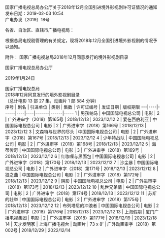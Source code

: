 国家广播电视总局办公厅关于2018年12月全国引进境外影视剧许可证情况的通知
发布日期：2019-02-03 10:54 	 
广电办发〔2019〕18号

各省、自治区、直辖市广播电视局：

根据总局电视剧管理的有关规定，现将2018年12月全国引进境外影视剧的情况予以通知。


附件：  国家广播电视总局2018年12月同意发行的境外影视剧目录

             

国家广播电视总局办公厅

2019年1月24日     


国家广播电视总局							
2018年12月同意发行的境外影视剧目录							
（总计电影 13 部 27 集，动画片 1 部 584 分钟）							
序号 | 剧名 | 引进单位 | 类别 | 集数 | 许可证编号 | 发证日期 | 版权期限
---|----|------|----|----|-------|------|-----
1 | 男孩纳马 | 中国国际电视总公司 | 电影 | 2 | 广外进审字（2018）第165号 | 2018/12/13 | 2023/12/12
2 | 爱在西伯利亚 | 中国国际电视总公司 | 电影 | 2 | 广外进审字（2018）第166号 | 2018/12/13 | 2023/12/12
3 | 文森特与世界的尽头 | 中国国际电视总公司 | 电影 | 2 | 广外进审字（2018）第167号 | 2018/12/13 | 2023/12/12
4 | 少年特战队 | 中国国际电视总公司 | 电影 | 2 | 广外进审字（2018）第168号 | 2018/12/13 | 2023/12/12
5 | 海蒂传奇 | 中国国际电视总公司 | 电影 | 3 | 广外进审字（2018）第169号 | 2018/12/13 | 2023/12/12
6 | 红咖喱与黑面包 | 中国国际电视总公司 | 电影 | 2 | 广外进审字（2018）第170号 | 2018/12/13 | 2023/12/12
7 | 沙尘暴 | 中国国际电视总公司 | 电影 | 2 | 广外进审字（2018）第171号 | 2018/12/13 | 2023/12/12
8 | 狼之曲 | 中国国际电视总公司 | 电影 | 2 | 广外进审字（2018）第172号 | 2018/12/13 | 2023/12/12
9 | 阴影 | 中国国际电视总公司 | 电影 | 2 | 广外进审字（2018）第173号 | 2018/12/13 | 2023/12/12
10 | 乱世兄弟情 | 中国国际电视总公司 | 电影 | 2 | 广外进审字（2018）第174号 | 2018/12/13 | 2023/12/12
11 | 苏斯的壮举 | 中国国际电视总公司 | 电影 | 2 | 广外进审字（2018）第175号 | 2018/12/13 | 2023/12/12
12 | 布列塔尼的冲浪者 | 中国国际电视总公司 | 电影 | 2 | 广外进审字（2018）第176号 | 2018/12/13 | 2023/12/12
13 | 上海假期 | 厦门广播电视集团 | 电影 | 2 | 广外进审字（2018）第177号 | 2018/12/19 | 2023/12/18
14 | 天才发明家 | 上海广播电视台 | 动画片 | 73 x 8’ | 广外动画审字（2018）第 002号 | 2018/12/29 | 2022/12/14

